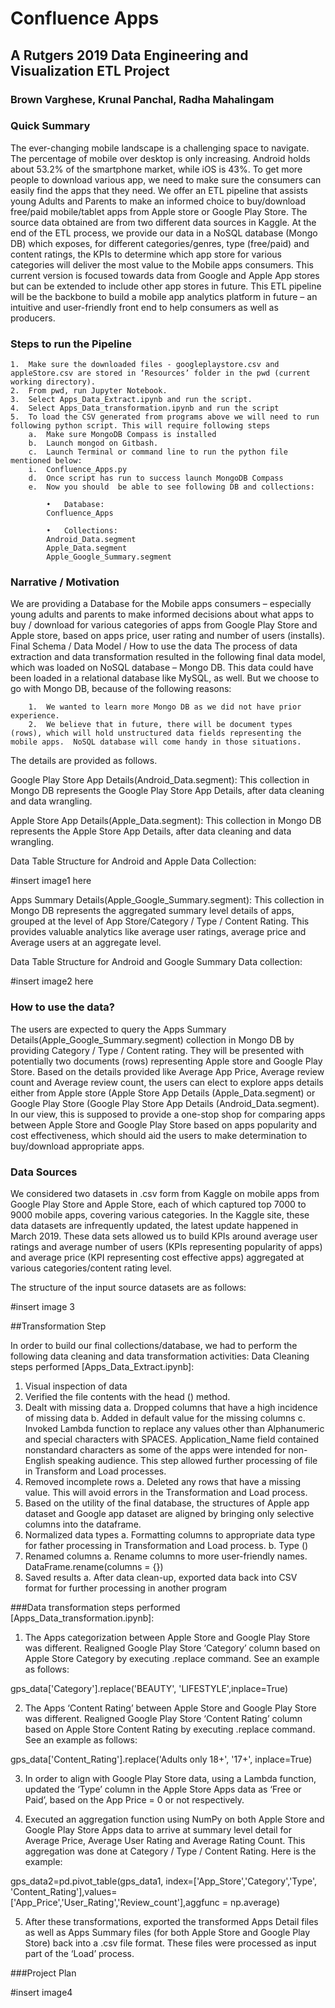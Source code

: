 # Confluence Apps
## A Rutgers 2019 Data Engineering and Visualization ETL Project
### Brown Varghese, Krunal Panchal, Radha Mahalingam

### Quick Summary
The ever-changing mobile landscape is a challenging space to navigate.  The percentage of mobile over desktop is only increasing. Android holds about 53.2% of the smartphone market, while iOS is 43%. To get more people to download various app, we need to make sure the consumers can easily find the apps that they need. We offer an ETL pipeline that assists young Adults and Parents to make an informed choice to buy/download free/paid mobile/tablet apps from Apple store or Google Play Store. The source data obtained are from two different data sources in Kaggle. At the end of the ETL process, we provide our data in a NoSQL database (Mongo DB) which exposes, for different categories/genres, type (free/paid) and content ratings, the KPIs to determine which app store for various categories will deliver the most value to the Mobile apps consumers. This current version is focused towards data from Google and Apple App stores but can be extended to include other app stores in future. This ETL pipeline will be the backbone to build a mobile app analytics platform in future – an intuitive and user-friendly front end to help consumers as well as producers.

### Steps to run the Pipeline

    1.	Make sure the downloaded files - googleplaystore.csv and appleStore.csv are stored in ‘Resources’ folder in the pwd (current working directory).
    2.	From pwd, run Jupyter Notebook.
    3.	Select Apps_Data_Extract.ipynb and run the script.
    4.	Select Apps_Data_transformation.ipynb and run the script
    5.	To load the CSV generated from programs above we will need to run following python script. This will require following steps
        a.	Make sure MongoDB Compass is installed
        b.	Launch mongod on Gitbash.
        c.	Launch Terminal or command line to run the python file mentioned below:
        i.	Confluence_Apps.py
        d.	Once script has run to success launch MongoDB Compass
        e.	Now you should  be able to see following DB and collections:
                    
            •	Database:
            Confluence_Apps

            •	Collections: 
            Android_Data.segment
            Apple_Data.segment
            Apple_Google_Summary.segment

### Narrative / Motivation
We are providing a Database for the Mobile apps consumers – especially young adults and parents to make informed decisions about what apps to buy / download for various categories of apps from Google Play Store and Apple store, based on apps price, user rating and number of users (installs).
Final Schema / Data Model / How to use the data
The process of data extraction and data transformation resulted in the following final data model, which was loaded on NoSQL database – Mongo DB. This data could have been loaded in a relational database like MySQL, as well.  But we choose to go with Mongo DB, because of the following reasons:

        1.	We wanted to learn more Mongo DB as we did not have prior experience.
        2.	We believe that in future, there will be document types (rows), which will hold unstructured data fields representing the mobile apps.  NoSQL database will come handy in those situations.

The details are provided as follows.

Google Play Store App Details(Android_Data.segment):  This collection in Mongo DB represents the Google Play Store App Details, after data cleaning and data wrangling.

Apple Store App Details(Apple_Data.segment):  This collection in Mongo DB represents the Apple Store App Details, after data cleaning and data wrangling.

Data Table Structure for Android and Apple Data Collection:

#insert image1 here

Apps Summary Details(Apple_Google_Summary.segment): This collection in Mongo DB represents the aggregated summary level details of apps, grouped at the level of App Store/Category / Type / Content Rating.  This provides valuable analytics like average user ratings, average price and Average users at an aggregate level.

Data Table Structure for Android and Google Summary Data collection:

#insert image2 here

### How to use the data?

The users are expected to query the Apps Summary Details(Apple_Google_Summary.segment) collection in Mongo DB by providing Category / Type / Content rating.  They will be presented with potentially two documents (rows) representing Apple store and Google Play Store. Based on the details provided like Average App Price, Average review count and Average review count, the users can elect to explore apps details either from Apple store (Apple Store App Details (Apple_Data.segment) or Google Play Store (Google Play Store App Details (Android_Data.segment).  In our view, this is supposed to provide a one-stop shop for comparing apps between Apple Store and Google Play Store based on apps popularity and cost effectiveness, which should aid the users to make determination to buy/download appropriate apps.

### Data Sources

We considered two datasets in .csv form from Kaggle on mobile apps from Google Play Store and Apple Store, each of which captured top 7000 to 9000 mobile apps, covering various categories. In the Kaggle site, these data datasets are infrequently updated, the latest update happened in March 2019.   These data sets allowed us to build KPIs around average user ratings and average number of users (KPIs representing popularity of apps) and average price (KPI representing cost effective apps) aggregated at various categories/content rating level.  

The structure of the input source datasets are as follows:

#insert image 3

##Transformation Step

In order to build our final collections/database, we had to perform the following data cleaning and data transformation activities:
Data Cleaning steps performed [Apps_Data_Extract.ipynb]:
1.	Visual inspection of data 
2.	Verified the file contents with the head () method. 
3.	Dealt with missing data 
a.	Dropped columns that have a high incidence of missing data
b.	Added in default value for the missing columns
c.	Invoked Lambda function to replace any values other than Alphanumeric and special characters with SPACES. Application_Name field contained nonstandard characters as some of the apps were intended for non-English speaking audience. This step allowed further processing of file in Transform and Load processes.  
4.	Removed incomplete rows
a.	Deleted any rows that have a missing value. This will avoid errors in the Transformation and Load process.
1.	Based on the utility of the final database, the structures of Apple app dataset and Google app dataset are aligned by bringing only selective columns into the dataframe.
5.	Normalized data types
a.	Formatting columns to appropriate data type for father processing in Transformation and Load process. 
b.	Type ()
6.	Renamed columns
a.	Rename columns to more user-friendly names. DataFrame.rename(columns = {})
7.	Saved results
a.	After data clean-up, exported data back into CSV format for further processing in another program


###Data transformation steps performed [Apps_Data_transformation.ipynb]:

1.	The Apps categorization between Apple Store and Google Play Store was different. Realigned Google Play Store ‘Category’ column based on Apple Store Category by executing  .replace command. See an example as follows:

gps_data['Category'].replace('BEAUTY', 'LIFESTYLE',inplace=True)

2.	The Apps ‘Content Rating’ between Apple Store and Google Play Store was different. Realigned Google Play Store ‘Content Rating’ column based on Apple Store Content Rating by executing  .replace command. See an example as follows:

gps_data['Content_Rating'].replace('Adults only 18+', '17+', inplace=True)

3.	In order to align with Google Play Store data, using a Lambda function, updated the ‘Type’ column in the Apple Store Apps data  as ‘Free or Paid’, based on the App Price = 0 or not respectively.

4.	Executed an aggregation function using NumPy on both Apple Store and Google Play Store Apps data to arrive at summary level detail for Average Price, Average User Rating and Average Rating Count.  This aggregation was done at Category / Type / Content Rating.  Here is the example:

gps_data2=pd.pivot_table(gps_data1, index=['App_Store','Category','Type', 'Content_Rating'],values=['App_Price','User_Rating','Review_count'],aggfunc = np.average)

5.	After these transformations, exported the transformed Apps Detail files as well as Apps Summary files (for both Apple Store and Google Play Store) back into a .csv file format.  These files were processed as input part of the ‘Load’ process.


###Project Plan

#insert image4
